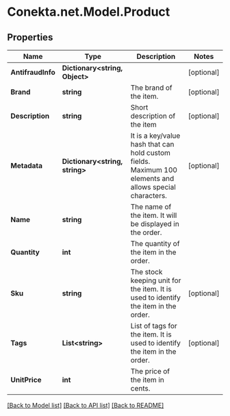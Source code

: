# Conekta.net.Model.Product

## Properties

Name | Type | Description | Notes
------------ | ------------- | ------------- | -------------
**AntifraudInfo** | **Dictionary&lt;string, Object&gt;** |  | [optional] 
**Brand** | **string** | The brand of the item. | [optional] 
**Description** | **string** | Short description of the item | [optional] 
**Metadata** | **Dictionary&lt;string, string&gt;** | It is a key/value hash that can hold custom fields. Maximum 100 elements and allows special characters. | [optional] 
**Name** | **string** | The name of the item. It will be displayed in the order. | 
**Quantity** | **int** | The quantity of the item in the order. | 
**Sku** | **string** | The stock keeping unit for the item. It is used to identify the item in the order. | [optional] 
**Tags** | **List&lt;string&gt;** | List of tags for the item. It is used to identify the item in the order. | [optional] 
**UnitPrice** | **int** | The price of the item in cents. | 

[[Back to Model list]](../README.md#documentation-for-models) [[Back to API list]](../README.md#documentation-for-api-endpoints) [[Back to README]](../README.md)

